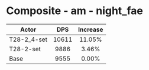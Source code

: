 # Composite - am - night_fae
| Actor | DPS | Increase |
|---|:---:|:---:|
|T28-2_4-set|10611|11.05%|
|T28-2-set|9886|3.46%|
|Base|9555|0.00%|
